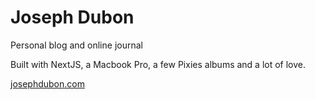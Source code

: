 # Joseph Dubon

Personal blog and online journal

Built with NextJS, a Macbook Pro, a few Pixies albums and a lot of love.

[josephdubon.com](https://josephdubon.com)